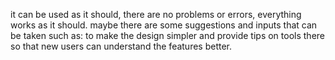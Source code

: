 it can be used as it should, there are no problems or errors, everything works as it should. maybe there are some suggestions and inputs that can be taken such as: to make the design simpler and provide tips on tools there so that new users can understand the features better.